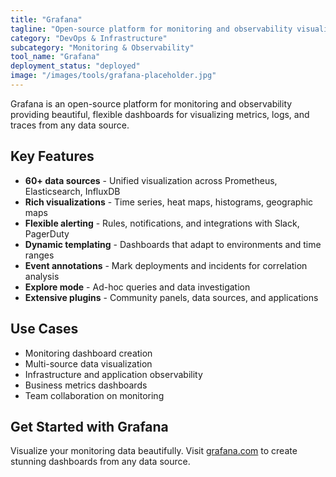 ```yaml
---
title: "Grafana"
tagline: "Open-source platform for monitoring and observability visualization"
category: "DevOps & Infrastructure"
subcategory: "Monitoring & Observability"
tool_name: "Grafana"
deployment_status: "deployed"
image: "/images/tools/grafana-placeholder.jpg"
---
```

Grafana is an open-source platform for monitoring and observability providing beautiful, flexible dashboards for visualizing metrics, logs, and traces from any data source.

## Key Features

- **60+ data sources** - Unified visualization across Prometheus, Elasticsearch, InfluxDB
- **Rich visualizations** - Time series, heat maps, histograms, geographic maps
- **Flexible alerting** - Rules, notifications, and integrations with Slack, PagerDuty
- **Dynamic templating** - Dashboards that adapt to environments and time ranges
- **Event annotations** - Mark deployments and incidents for correlation analysis
- **Explore mode** - Ad-hoc queries and data investigation
- **Extensive plugins** - Community panels, data sources, and applications

## Use Cases

- Monitoring dashboard creation
- Multi-source data visualization  
- Infrastructure and application observability
- Business metrics dashboards
- Team collaboration on monitoring

## Get Started with Grafana

Visualize your monitoring data beautifully. Visit [grafana.com](https://grafana.com) to create stunning dashboards from any data source.
